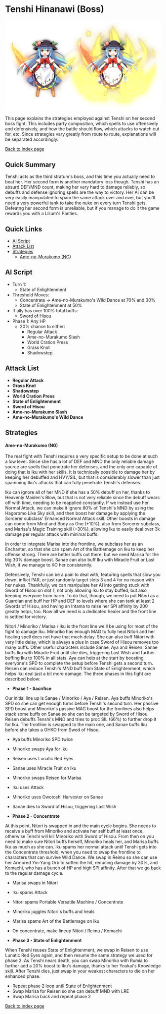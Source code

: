 # Tenshi Hinanawi (Boss)

![](img/tenshi2.png)

This page explains the strategies employed against Tenshi on her second boss fight. This includes party composition, which spells to use offensively and defensively, and how the battle should flow, which attacks to watch out for, etc. Since strategies vary greatly from route to route, explanations will be separated accordingly.

[Back to index page](../index.md)

## Quick Summary

Tenshi acts as the third stratum's boss, and this time you actually need to beat her. Her second form is another mandatory loss though. Tenshi has an absurd DEF/MND count, making her very hard to damage reliably, so debuffs and defense ignoring spells are the way to victory. Her AI can be very easily manipulated to spam the same attack over and over, but you'll need a very powerful tank to take the nuke on every turn Tenshi gets. Defeatng her second form is unreliable, but if you manage to do it the game rewards you with a Lilium's Panties.

## Quick Links
* [AI Script](#script)
* [Attack List](#attacks)
* [Strategies](#strats)
	* [Ame-no-Murakumo (NG)](#ng-murakumo)

## <a id="script"></a>AI Script

* Turn 1:
	* State of Enlightenment
* Threshold Moves:
	* Concentrate -> Ame-no-Murakumo's Wild Dance at 70% and 30%
	* State of Enlightenment at 50%
* If ally has over 100% total buffs:
	* Sword of Hisou
* Phase 1: Any HP
	* 20% chance to either:
		* Regular Attack
		* Ame-no-Murakumo Slash
		* World Cration Press
		* Grass Knot
		* Shadowstep

## <a id="attacks"></a>Attack List

* **Regular Attack**
* **Grass Knot**
* **Shadowstep**
* **World Cration Press**
* **State of Enlightenment**
* **Sword of Hisou**
* **Ame-no-Murakumo Slash**
* **Ame-no-Murakumo's Wild Dance**

## <a id="strats"></a>Strategies

#### <a id="ng-murakumo"></a>Ame-no-Murakumo (NG)

The real fight with Tenshi requires a very specific setup to be done at such a low level. Since she has a lot of DEF and MND the only reliable damage source are spells that penetrate her defenses, and the only one capable of doing that is Iku with her skills. It is technically possible to damage her by keeping her debuffed and HVY/SIL, but that is considerably slower than just spamming Iku's attacks that can fully penetrate Tenshi's defenses.

Iku can ignore all of her MND if she has a 50% debuff on her, thanks to Heavenly Maiden's Blow, but that is not very reliable since the debuff wears off with time, needing to be reapplied constantly. If we instead use her Normal Attack, we can make it ignore 80% of Tenshi's MND by using the Hagoromo Like Sky skill, and then boost her damage by applying the Sorcerer subclass' Enhanced Normal Attack skill. Other boosts in damage can come from Mind and Body as One (+10%), also from Sorcerer subclass, and Marisa's Magic Training skill (+30%), allowing Iku to easily deal over 3k damage per regular attack with minimal buffs.

In order to integrate Marisa into the frontline, we subclass her as an Enchanter, so that she can spam Art of the Battlemage on Iku to keep her offense strong. There are better buffs out there, but we need Marisa for the big 30% damage boost. Sanae can also buff Iku with Miracle Fruit or Last Wish, if we manage to KO her consistently.

Defensively, Tenshi can be a pain to deal with, featuring spells that slow you down, inflict PAR, or just randomly target slots 3 and 4 for no reason with her nukes. Thankfully, we can manipulate her AI into getting stuck with Sword of Hisou on slot 1, not only allowing Iku to stay buffed, but also keeping everyone from harm. To do that, though, we need to put Nitori as a Guardian and buff her HP and DEF to levels where she can tank at least 2 Swords of Hisou, and having an Intama to raise her SPI affinity by 200 greatly helps, too. Now all we need is a dedicated healer and the front line is settled for victory.

Nitori / Minoriko / Marisa / Iku is the front line we'll be using for most of the fight to damage Iku. Minoriko has enough MAG to fully heal Nitori and her healing spell does not have that much delay. She can also buff Nitori with very little delay, which is always a plus in case Sword of Hisou removes too many buffs. Other useful characters include Sanae, Aya and Reisen. Sanae buffs Iku with Miracle Fruit until she dies, triggering Last Wish and further buffing Iku to 100% in all stats. Aya can help at the start by boosting everyone's SPD to complete the setup before Tenshi gets a second turn. Reisen can reduce Tenshi's MND buff from State of Enlightenment, which helps Iku deal just a bit more damage. The three phases in this fight are described below:

* **Phase 1 - Sacrifice**

Our initial line up is Sanae / Minoriko / Aya / Reisen. Aya buffs Minoriko's SPD so she can get enough turns before Tenshi's second turn. Her passive SPD boost and Minoriko's passive MAG boost for the fronlines also helps stack some buffs on Sanae so she can be targeted by Sword of Hisou. Reisen debuffs Tenshi's MND and tries to proc SIL (66%) to further drop it for Iku. The frontline is swapped to the main one, and Sanae buffs Iku before she takes a OHKO from Swod of Hisou.

* Aya buffs Minoriko SPD twice
* Minoriko swaps Aya for Iku
* Reisen uses Lunatic Red Eyes
* Sanae uses Miracle Fruit on Iku
* Minoriko swaps Reisen for Marisa
* Iku uses Attack
* Minoriko uses Owotoshi Harvester on Sanae
* Sanae dies to Sword of Hisou, triggering Last Wish

* **Phase 2 - Concentrate**

At this point, Nitori is swapped in and the main cycle begins. She needs to receive a buff from Minoriko and activate her self buff at least once, otherwise Tenshi will kill Minoriko with Sword of Hisou. From then on you need to make sure Nitori buffs herself, Minoriko heals her, and Marisa buffs Iku as much as she can. Iku spams her normal attack until Tenshi gets into the Concentrate threshold, when you need to swap the frontline to characters that can survive Wild Dance. We swap in Reimu so she can use her Armored Yin-Yang Orb to soften the hit, reducing damage by 30%, and Komachi, who has a bunch of HP and high SPI affinity. After that we go back to the regular damage cycle.

* Marisa swaps in Nitori
* Iku spams Attack
* Nitori spams Portable Versatile Machine / Concentrate
* Minoriko juggles Nitori's buffs and heals
* Marisa spams Art of the Battlemage on Iku
* On concentrate, make lineup Nitori / Reimu / Komachi

* **Phase 3 - State of Enlightenment**

When Tenshi reuses State of Enlightenment, we swap in Reisen to use Lunatic Red Eyes again, and then resume the same strategy we used for phase 2. As Tenshi nears death, you can swap Minoriko with Rumia to further add a 20% boost to Iku's damage, thanks to her Youkai's Knowledge skill. After Tenshi dies, just swap in your weakest characters to die on her enhanced phase.

* Repeat phase 2 loop until State of Enlightenment
* Swap Marisa for Reisen so she can debuff MND with LRE
* Swap Marisa back and repeat phase 2

[Back to index page](../index.md)
